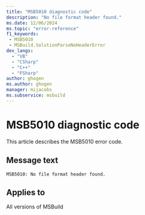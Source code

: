 ```yaml
---
title: "MSB5010 diagnostic code"
description: "No file format header found."
ms.date: 12/06/2024
ms.topic: "error-reference"
f1_keywords:
 - MSB5010
 - MSBuild.SolutionParseNoHeaderError
dev_langs:
  - "VB"
  - "CSharp"
  - "C++"
  - "FSharp"
author: ghogen
ms.author: ghogen
manager: mijacobs
ms.subservice: msbuild
---
```


# MSB5010 diagnostic code

<!-- :::ErrorDefinitionDescription::: -->
<!-- :::editable-content name="introDescription"::: -->
This article describes the MSB5010 error code.
<!-- :::editable-content-end::: -->

## Message text

`MSB5010: No file format header found.`

<!-- :::editable-content name="postOutputDescription"::: -->
<!--
{StrBegin="MSB5010: "}UE: The solution filename is provided separately to loggers.
-->
<!-- :::editable-content-end::: -->
<!-- :::ErrorDefinitionDescription-end::: -->

## Applies to

All versions of MSBuild
